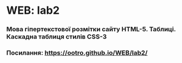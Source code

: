# WEB: lab2
### Мова гіпертекстової розмітки сайту HTML-5. Таблиці. Каскадна таблиця стилів CSS-3
### Посилання: https://ootro.github.io/WEB/lab2/